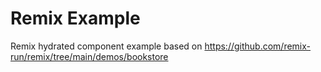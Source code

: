 # Remix Example

Remix hydrated component example based on https://github.com/remix-run/remix/tree/main/demos/bookstore
